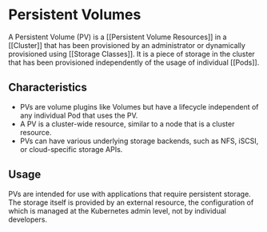 # Persistent Volumes

A Persistent Volume (PV) is a [[Persistent Volume Resources]] in a [[Cluster]] that has been provisioned by an administrator or dynamically provisioned using [[Storage Classes]]. It is a piece of storage in the cluster that has been provisioned independently of the usage of individual [[Pods]].

## Characteristics

- PVs are volume plugins like Volumes but have a lifecycle independent of any individual Pod that uses the PV.
- A PV is a cluster-wide resource, similar to a node that is a cluster resource.
- PVs can have various underlying storage backends, such as NFS, iSCSI, or cloud-specific storage APIs.

## Usage

PVs are intended for use with applications that require persistent storage. The storage itself is provided by an external resource, the configuration of which is managed at the Kubernetes admin level, not by individual developers.